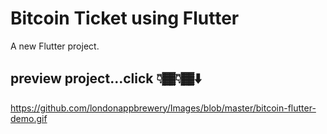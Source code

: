 # Bitcoin Ticket using Flutter

A new Flutter project.

## preview project...click 👇🏾👇🏾⬇️
https://github.com/londonappbrewery/Images/blob/master/bitcoin-flutter-demo.gif
